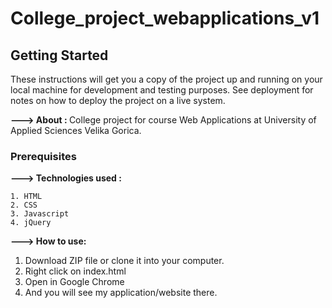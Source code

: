 # College_project_webapplications_v1

## Getting Started

These instructions will get you a copy of the project up and running on your local machine for development and testing purposes. See deployment for notes on how to deploy the project on a live system.

<b>---> About : </b> College project for course Web Applications at University of Applied Sciences Velika Gorica.

### Prerequisites

<b>---> Technologies used : </b>

    1. HTML
    2. CSS
    3. Javascript
    4. jQuery
    
    
<b>---> How to use:</b> 

1. Download ZIP file or clone it into your computer.
2. Right click on index.html 
3. Open in Google Chrome
4. And you will see my application/website there.
